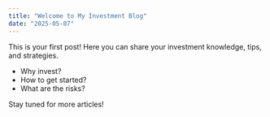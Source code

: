 ```yaml
---
title: "Welcome to My Investment Blog"
date: "2025-05-07"
---
```


This is your first post! Here you can share your investment knowledge, tips, and strategies.

- Why invest?
- How to get started?
- What are the risks?

Stay tuned for more articles! 